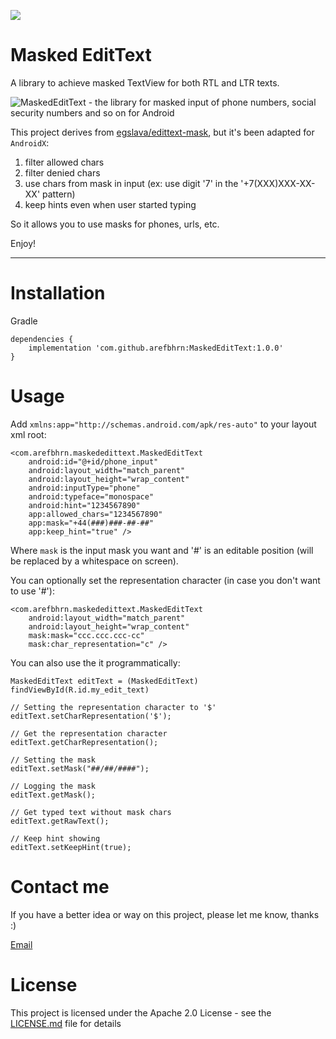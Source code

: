 [![](https://jitpack.io/v/arefbhrn/MaskedEditText.svg)](https://jitpack.io/#arefbhrn/MaskedEditText)

Masked EditText
==============================

A library to achieve masked TextView for both RTL and LTR texts.

![MaskedEditText - the library for masked input of phone numbers, social security numbers and so on for Android](https://raw.githubusercontent.com/egslava/edittext-mask/master/publish/README.gif)

This project derives from [egslava/edittext-mask](https://github.com/egslava/edittext-mask), but it's been adapted for `AndroidX`:

1. filter allowed chars
2. filter denied chars
3. use chars from mask in input (ex: use digit '7' in the '+7(XXX)XXX-XX-XX' pattern)
4. keep hints even when user started typing

So it allows you to use masks for phones, urls, etc.

Enjoy!

*********************************

Installation
===============================

Gradle

```
dependencies {
    implementation 'com.github.arefbhrn:MaskedEditText:1.0.0'
}
```

Usage
===========================

Add `xmlns:app="http://schemas.android.com/apk/res-auto"` to your layout xml root:

    <com.arefbhrn.maskededittext.MaskedEditText
        android:id="@+id/phone_input"
        android:layout_width="match_parent"
        android:layout_height="wrap_content"
        android:inputType="phone"
        android:typeface="monospace"
        android:hint="1234567890"
        app:allowed_chars="1234567890"
        app:mask="+44(###)###-##-##"
        app:keep_hint="true" />

Where `mask` is the input mask you want and '#' is an editable position (will be replaced by a whitespace on screen).

You can optionally set the representation character (in case you don't want to use '#'):

    <com.arefbhrn.maskededittext.MaskedEditText
        android:layout_width="match_parent"
        android:layout_height="wrap_content"
        mask:mask="ccc.ccc.ccc-cc"
        mask:char_representation="c" />

You can also use the it programmatically:

	MaskedEditText editText = (MaskedEditText) findViewById(R.id.my_edit_text)

	// Setting the representation character to '$'
	editText.setCharRepresentation('$');

	// Get the representation character
	editText.getCharRepresentation();

	// Setting the mask
	editText.setMask("##/##/####");

	// Logging the mask
	editText.getMask();

	// Get typed text without mask chars
	editText.getRawText();

	// Keep hint showing
	editText.setKeepHint(true);

Contact me
===========================

If you have a better idea or way on this project, please let me know, thanks :)

[Email](mailto:arefprivate@gmail.com)

License
===========================

This project is licensed under the Apache 2.0 License - see the [LICENSE.md](LICENSE.md) file for details
